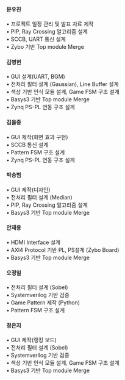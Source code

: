 #### 문우진

• 프로젝트 일정 관리 및 발표 자료 제작 
<br> • PIP, Ray Crossing 알고리즘 설계 
<br> • SCCB, UART 통신 설계
<br> • Zybo 기반 Top module Merge

#### 김병현 

• GUI 설계(UART, BGM) 
<br> • 전처리 필터 설계 (Gaussian), Line Buffer 설계 
<br> • 색상 기반 인식 모듈 설계, Game FSM 구조 설계 
<br> • Basys3 기반 Top module Merge 
<br> • Zynq PS-PL 연동 구조 설계


#### 김을중

• GUI 제작(화면 효과 구현) 
<br> • SCCB 통신 설계 
<br> • Pattern FSM 구조 설계 
<br> • Zynq PS-PL 연동 구조 설계


#### 박승범

• GUI 제작(디자인)
<br> • 전처리 필터 설계 (Median)
<br> • PIP, Ray Crossing 알고리즘 설계
<br> • Basys3 기반 Top module Merge

#### 안재용

• HDMI Interface 설계
<br>• AXI4 Protocol 기반 PL, PS설계 (Zybo Board)
<br>• Basys3 기반 Top module Merge

#### 오정일

• 전처리 필터 설계 (Sobel) 
<br> • Systemverilog 기반 검증 
<br> • Game Pattern 제작 (Python) 
<br> • Pattern FSM 구조 설계

#### 정은지

• GUI 제작(랭킹 보드)
<br> • 전처리 필터 설계 (Sobel) 
<br> • Systemverilog 기반 검증 
<br> • 색상 기반 인식 모듈 설계, Game FSM 구조 설계 
<br> • Basys3 기반 Top module Merge
